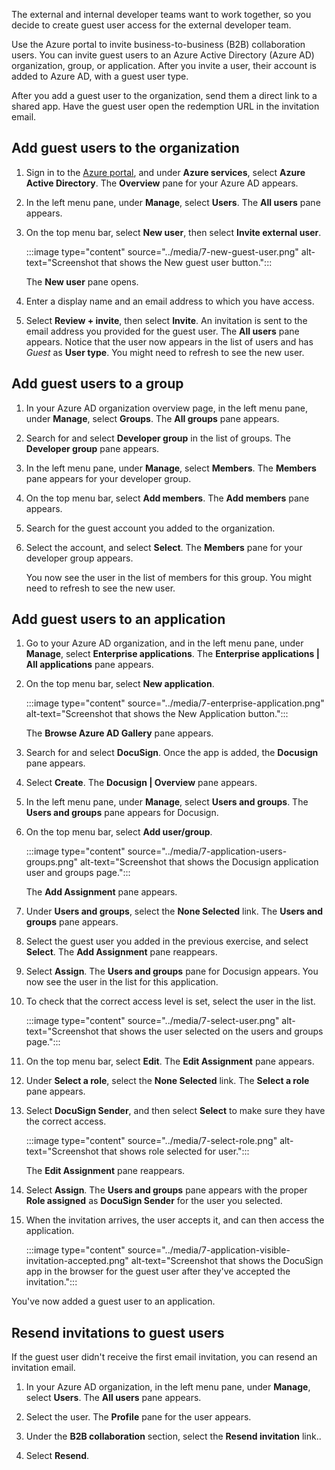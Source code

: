 The external and internal developer teams want to work together, so you decide to create guest user access for the external developer team. 

Use the Azure portal to invite business-to-business (B2B) collaboration users. You can invite guest users to an Azure Active Directory (Azure AD) organization, group, or application. After you invite a user, their account is added to Azure AD, with a guest user type.

After you add a guest user to the organization, send them a direct link to a shared app. Have the guest user open the redemption URL in the invitation email.

## Add guest users to the organization

1. Sign in to the [Azure portal](https://portal.azure.com?azure-portal=true), and under **Azure services**, select **Azure Active Directory**. The **Overview** pane for your Azure AD appears.

1. In the left menu pane, under **Manage**, select **Users**. The **All users** pane appears.

1. On the top menu bar, select **New user**, then select **Invite external user**.

   :::image type="content" source="../media/7-new-guest-user.png" alt-text="Screenshot that shows the New guest user button.":::

   The **New user** pane opens.

1. Enter a display name and an email address to which you have access.

1. Select **Review + invite**, then select **Invite**. An invitation is sent to the email address you provided for the guest user. The **All users** pane appears. Notice that the user now appears in the list of users and has *Guest* as **User type**. You might need to refresh to see the new user.

## Add guest users to a group

1. In your Azure AD organization overview page, in the left menu pane, under **Manage**, select **Groups**. The **All groups** pane appears.

1. Search for and select **Developer group** in the list of groups. The **Developer group** pane appears.

1. In the left menu pane, under **Manage**, select **Members**. The **Members** pane appears for your developer group.

1. On the top menu bar, select **Add members**. The **Add members** pane appears.

1. Search for the guest account you added to the organization.

1. Select the account, and select **Select**. The **Members** pane for your developer group appears.

   You now see the user in the list of members for this group. You might need to refresh to see the new user.

## Add guest users to an application

1. Go to your Azure AD organization, and in the left menu pane, under **Manage**, select **Enterprise applications**. The **Enterprise applications | All applications** pane appears.

1. On the top menu bar, select **New application**.

   :::image type="content" source="../media/7-enterprise-application.png" alt-text="Screenshot that shows the New Application button.":::

   The **Browse Azure AD Gallery** pane appears.

1. Search for and select **DocuSign**. Once the app is added, the **Docusign** pane appears.

1. Select **Create**. The **Docusign | Overview** pane appears.

1. In the left menu pane, under **Manage**, select **Users and groups**. The **Users and groups** pane appears for Docusign.

1. On the top menu bar, select **Add user/group**.

   :::image type="content" source="../media/7-application-users-groups.png" alt-text="Screenshot that shows the Docusign application user and groups page.":::

   The **Add Assignment** pane appears.

1. Under **Users and groups**, select the **None Selected** link. The **Users and groups** pane appears.

1. Select the guest user you added in the previous exercise, and select **Select**. The **Add Assignment** pane reappears.

1. Select **Assign**. The **Users and groups** pane for Docusign appears. You now see the user in the list for this application.

1. To check that the correct access level is set, select the user in the list.

   :::image type="content" source="../media/7-select-user.png" alt-text="Screenshot that shows the user selected on the users and groups page.":::

1. On the top menu bar, select **Edit**. The **Edit Assignment** pane appears.

1. Under **Select a role**, select the **None Selected** link. The **Select a role** pane appears.

1. Select **DocuSign Sender**, and then select **Select** to make sure they have the correct access.

   :::image type="content" source="../media/7-select-role.png" alt-text="Screenshot that shows role selected for user.":::

   The **Edit Assignment** pane reappears.

1. Select **Assign**. The **Users and groups** pane appears with the proper **Role assigned** as **DocuSign Sender** for the user you selected.

1. When the invitation arrives, the user accepts it, and can then access the application.

   :::image type="content" source="../media/7-application-visible-invitation-accepted.png" alt-text="Screenshot that shows the DocuSign app in the browser for the guest user after they've accepted the invitation.":::

You've now added a guest user to an application.

## Resend invitations to guest users

If the guest user didn't receive the first email invitation, you can resend an invitation email.

1. In your Azure AD organization, in the left menu pane, under **Manage**, select **Users**. The **All users** pane appears.

1. Select the user. The **Profile** pane for the user appears.

1. Under the **B2B collaboration** section, select the **Resend invitation** link..

1. Select **Resend**.
